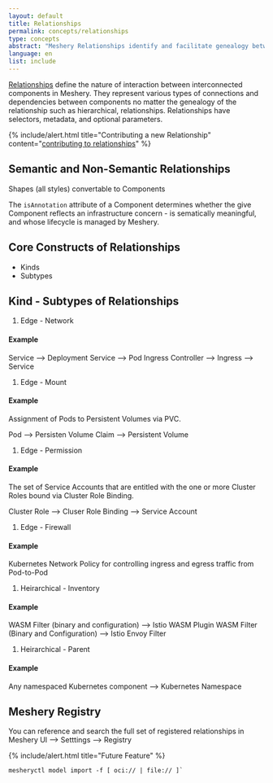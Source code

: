 ```yaml
---
layout: default
title: Relationships
permalink: concepts/relationships
type: concepts
abstract: "Meshery Relationships identify and facilitate genealogy between Components."
language: en
list: include
---
```


[Relationships](https://github.com/meshery/meshery/tree/master/server/meshmodel/relationships) define the nature of interaction between interconnected components in Meshery. They represent various types of connections and dependencies between components no matter the genealogy of the relationship such as hierarchical,  relationships. Relationships have selectors, metadata, and optional parameters.

{% include/alert.html title="Contributing a new Relationship" content="<a href='https://docs.meshery.io/project/contributing/contributing-models#contribute-to-meshmodel-relationships'>contributing to relationships</a>" %}



## Semantic and Non-Semantic Relationships

Shapes (all styles) convertable to Components

The `isAnnotation` attribute of a Component determines whether the give Component reflects an infrastructure concern - is sematically meaningful, and whose lifecycle is managed by Meshery.

## Core Constructs of Relationships

- Kinds
- Subtypes

## Kind - Subtypes of Relationships

1. Edge - Network

#### Example

Service --> Deployment
Service --> Pod
Ingress Controller --> Ingress --> Service

1. Edge - Mount

#### Example

Assignment of Pods to Persistent Volumes via PVC.

Pod --> Persisten Volume Claim --> Persistent Volume

1. Edge - Permission

#### Example

The set of Service Accounts that are entitled with the one or more Cluster Roles bound via Cluster Role Binding.

Cluster Role --> Cluser Role Binding --> Service Account

1. Edge - Firewall

#### Example

Kubernetes Network Policy for controlling ingress and egress traffic from Pod-to-Pod

1. Heirarchical - Inventory

#### Example

WASM Filter (binary and configuration) --> Istio WASM Plugin
WASM Filter (Binary and Configuration) --> Istio Envoy Filter

1. Heirarchical - Parent

#### Example

Any namespaced Kubernetes component --> Kubernetes Namespace

## Meshery Registry

You can reference and search the full set of registered relationships in Meshery UI --> Setttings --> Registry

{% include/alert.html title="Future Feature" %}

```
mesheryctl model import -f [ oci:// | file:// ]`
```